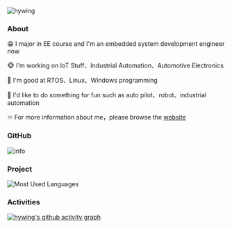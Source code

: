 ![hywing](https://komarev.com/ghpvc/?username=hywing)

### About

😁 I major in EE course and I'm an embedded system development engineer now

🐵 I'm working on IoT Stuff、Industrial Automation、Automotive Electronics

👀 I'm good at RTOS、Linux、Windows programming

🔔 I'd like to do something for fun such as auto pilot、robot、industrial automation

♾️ For more information about me，please browse the [website](https://hywing.github.io/)

### GitHub
![info](https://github-readme-stats.vercel.app/api?username=hywing&show_icons=true&count_private=true&theme=dark)
### Project
![Most Used Languages](https://github-readme-stats.vercel.app/api/top-langs/?username=hywing&theme=dark&layout=compact)
### Activities
[![hywing's github activity graph](https://github-readme-activity-graph.vercel.app/graph?username=hywing&theme=xcode)](https://github.com/ashutosh00710/github-readme-activity-graph)

